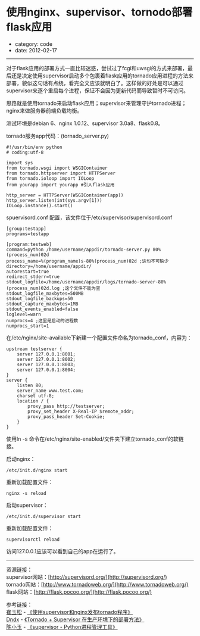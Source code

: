 # 使用nginx、supervisor、tornodo部署flask应用  
- category: code  
- date: 2012-02-17  

---------------

对于flask应用的部署方式一直比较迷惑，尝试过了fcgi和uwsgi的方式来部署，最后还是决定使用supervisor启动多个包裹着flask应用的tornado应用进程的方法来部署，貌似这句话有点绕，看完全文应该就明白了。这样做的好处是可以通过supervisor来逐个重启每个进程，保证不会因为更新代码而导致暂时不可访问。

思路就是使用tornado来启动flask应用；supervisor来管理守护tornado进程；nginx来做服务器前端负载均衡。

测试环境是debian 6、nginx 1.0.12、supervisor 3.0a8、flask0.8。  

tornado服务app代码：(tornado_server.py)

	#!/usr/bin/env python
	# coding:utf-8
	
	import sys
	from tornado.wsgi import WSGIContainer
	from tornado.httpserver import HTTPServer
	from tornado.ioloop import IOLoop
	from yourapp import yourapp #引入flask应用
	
	http_server = HTTPServer(WSGIContainer(app))
	http_server.listen(int(sys.argv[1]))
	IOLoop.instance().start()
	
spuervisord.conf 配置，该文件位于/etc/supervisor/supervisord.conf

	[group:testapp]
	programs=testapp
	
	[program:testweb]
	command=python /home/username/appdir/tornado-server.py 80%(process_num)02d
	process_name=%(program_name)s-80%(process_num)02d ;这句不可缺少
	directory=/home/username/appdir/
	autorestart=true
	redirect_stderr=true
	stdout_logfile=/home/username/appdir/logs/tornado-server-80%(process_num)02d.log ;这个文件不能为空
	stdout_logfile_maxbytes=500MB
	stdout_logfile_backups=50
	stdout_capture_maxbytes=1MB
	stdout_events_enabled=false
	loglevel=warn
	numprocs=4 ;这里是启动的进程数
	numprocs_start=1

在/etc/nginx/site-available下新建一个配置文件命名为tornado_conf，内容为：

	upstream testserver {
		server 127.0.0.1:8001;
		server 127.0.0.1:8002;
		server 127.0.0.1:8003;
		server 127.0.0.1:8004;
	}
	server {
		listen 80;
		server_name www.test.com;
		charset utf-8;
		location / {
			proxy_pass http://testserver;
			proxy_set_header X-Real-IP $remote_addr;
			proxy_pass_header Set-Cookie;
		}
	}

使用ln -s 命令在/etc/nginx/site-enabled/文件夹下建立tornado_conf的软链接。

启动nginx：

	/etc/init.d/nginx start

重新加载配置文件：

	nginx -s reload

启动supervisor：

	/etc/init.d/supervisor start

重新加载配置文件：

	supervisorctl reload

访问127.0.0.1应该可以看到自己的app在运行了。

---

资源链接：  
supervisor网站：[http://supervisord.org/](http://supervisord.org/)  
tornado网站：[http://www.tornadoweb.org/](http://www.tornadoweb.org/)  
flask网站：[http://flask.pocoo.org/](http://flask.pocoo.org/)

参考链接：  
[崔玉松](http://fendou.org) - [《使用supervisor和nginx发布tornado程序》](http://fendou.org/2011/09/23/supervisor-nginx-tornado/)  
[Dndx](http://www.idndx.com/) - [《Tornado + Supervisor 在生产环境下的部署方法》](http://www.idndx.com/posts/ways-to-deploy-tornado-under-production-environment-using-supervisor.html)  
[陈小玉](http://chenxiaoyu.org) - [《supervisor - Python进程管理工具》](http://chenxiaoyu.org/2011/05/31/python-supervisor.html)
